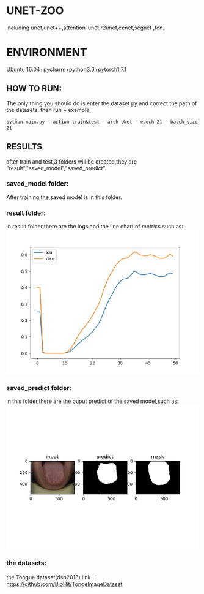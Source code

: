 # UNET-ZOO
including unet,unet++,attention-unet,r2unet,cenet,segnet ,fcn.

# ENVIRONMENT
Ubuntu 16.04+pycharm+python3.6+pytorch1.7.1  

## HOW TO RUN:
The only thing you should do is enter the dataset.py and correct the path of the datasets.
then run ~
example:
```
python main.py --action train&test --arch UNet --epoch 21 --batch_size 21 
```
## RESULTS
after train and test,3 folders will be created,they are "result","saved_model","saved_predict".

### saved_model folder:
After training,the saved model is in this folder.

### result folder:
in result folder,there are the logs and the line chart of metrics.such as:
![image](https://github.com/Yating-Huang/TU-Net/blob/main/result/plot/TUNet_2_tongue_50_iou&dice.jpg)

### saved_predict folder:
in this folder,there are the ouput predict of the saved model,such as:
![image](https://github.com/Yating-Huang/TU-Net/blob/main/saved_predict/TUNet/2/50/tongue/272.jpg)


### the datasets:
the Tongue dataset(dsb2018)
link：https://github.com/BioHit/TongeImageDataset

